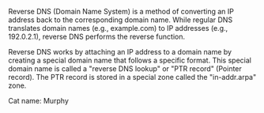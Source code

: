 Reverse DNS (Domain Name System) is a method of converting an IP address back to the corresponding domain name. While regular DNS translates domain names (e.g., example.com) to IP addresses (e.g., 192.0.2.1), reverse DNS performs the reverse function.

Reverse DNS works by attaching an IP address to a domain name by creating a special domain name that follows a specific format. This special domain name is called a "reverse DNS lookup" or "PTR record" (Pointer record). The PTR record is stored in a special zone called the "in-addr.arpa" zone.

Cat name: Murphy
